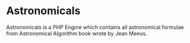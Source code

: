 # Astronomicals

Astronomicals is a PHP Engine which contains all astronomical formulae from Astronomical Algorithm book wrote by Jean Meeus.